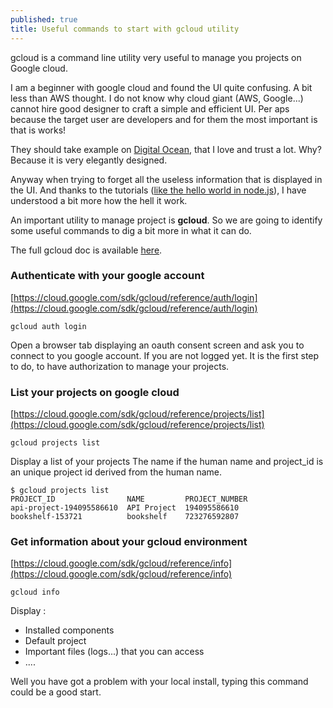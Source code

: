 ```yaml
---
published: true
title: Useful commands to start with gcloud utility
---
```

gcloud is a command line utility very useful to manage you projects on Google cloud.

I am a beginner with google cloud and found the UI quite confusing. A bit less than AWS thought. I do not know why cloud giant (AWS, Google...) cannot hire good designer to craft a simple and efficient UI. Per aps because the target user are developers and for them the most important is that is works! 

They should  take example on [Digital Ocean](digitalocean.com), that I love and trust a lot. Why? Because it is very elegantly designed. 

Anyway when trying to forget all the useless information that is displayed in the UI. And thanks to the tutorials ([like the hello  world in node.js](https://cloud.google.com/nodejs/)), I have understood a bit more how the hell it work. 

An important utility to manage project is **gcloud**. So we are going to identify some useful commands to dig a bit more in what it can do.

The full gcloud doc is available [here](https://cloud.google.com/sdk/gcloud). 

### Authenticate with your google account

[https://cloud.google.com/sdk/gcloud/reference/auth/login](https://cloud.google.com/sdk/gcloud/reference/auth/login)    

`gcloud auth login`     

Open a browser tab displaying an oauth consent screen and  ask you to connect to you google account. 
If you are  not logged yet. It is the first step to do, to have authorization to manage your projects.

### List your projects on google cloud    

[https://cloud.google.com/sdk/gcloud/reference/projects/list](https://cloud.google.com/sdk/gcloud/reference/projects/list)     

`gcloud projects list`    

Display a list of your projects 
The name if the human name  and project_id is an unique project id derived from the human name.

```shell
$ gcloud projects list
PROJECT_ID                NAME         PROJECT_NUMBER
api-project-194095586610  API Project  194095586610
bookshelf-153721          bookshelf    723276592807
```

### Get information about your gcloud environment 

[https://cloud.google.com/sdk/gcloud/reference/info](https://cloud.google.com/sdk/gcloud/reference/info)

`gcloud info`   

Display : 
* Installed components
* Default project 
* Important files (logs...) that you can access
* ....

Well you have got a problem with your local install, typing this command could be a good start.

